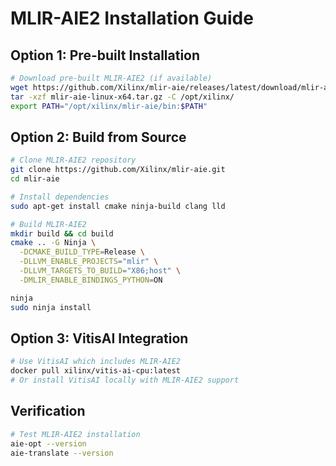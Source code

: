 # MLIR-AIE2 Installation Guide

## Option 1: Pre-built Installation
```bash
# Download pre-built MLIR-AIE2 (if available)
wget https://github.com/Xilinx/mlir-aie/releases/latest/download/mlir-aie-linux-x64.tar.gz
tar -xzf mlir-aie-linux-x64.tar.gz -C /opt/xilinx/
export PATH="/opt/xilinx/mlir-aie/bin:$PATH"
```

## Option 2: Build from Source
```bash
# Clone MLIR-AIE2 repository
git clone https://github.com/Xilinx/mlir-aie.git
cd mlir-aie

# Install dependencies
sudo apt-get install cmake ninja-build clang lld

# Build MLIR-AIE2
mkdir build && cd build
cmake .. -G Ninja \
  -DCMAKE_BUILD_TYPE=Release \
  -DLLVM_ENABLE_PROJECTS="mlir" \
  -DLLVM_TARGETS_TO_BUILD="X86;host" \
  -DMLIR_ENABLE_BINDINGS_PYTHON=ON

ninja
sudo ninja install
```

## Option 3: VitisAI Integration
```bash
# Use VitisAI which includes MLIR-AIE2
docker pull xilinx/vitis-ai-cpu:latest
# Or install VitisAI locally with MLIR-AIE2 support
```

## Verification
```bash
# Test MLIR-AIE2 installation
aie-opt --version
aie-translate --version
```
